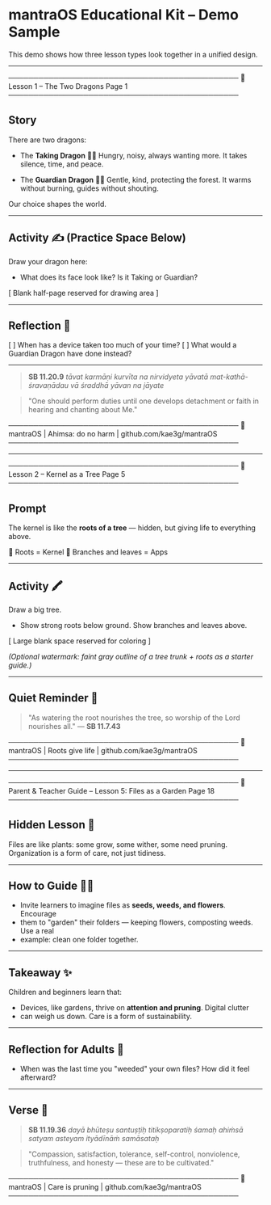 # mantraOS Educational Kit – Demo Sample

This demo shows how three lesson types look together in a unified design.

---

────────────────────────────────────────────── 🐉  Lesson 1 – The Two Dragons
Page 1 ──────────────────────────────────────────────

## Story

There are two dragons:

- The **Taking Dragon** 🐉🔥
Hungry, noisy, always wanting more. It takes silence, time, and peace.

- The **Guardian Dragon** 🐉🌱
Gentle, kind, protecting the forest. It warms without burning, guides without
shouting.

Our choice shapes the world.

---

## Activity ✍️  (Practice Space Below)

Draw your dragon here:
- What does its face look like? Is it Taking or Guardian?

[ Blank half-page reserved for drawing area ]

---

## Reflection 🌱

[ ] When has a device taken too much of your time? [ ] What would a Guardian
Dragon have done instead?

---

> **SB 11.20.9** *tāvat karmāṇi kurvīta na nirvidyeta yāvatā
> mat-kathā-śravaṇādau vā śraddhā yāvan na jāyate*

> "One should perform duties until one develops detachment or faith in hearing
> and chanting about Me."

──────────────────────────────────────────────
🐉 mantraOS | Ahimsa: do no harm | github.com/kae3g/mantraOS
──────────────────────────────────────────────

---

────────────────────────────────────────────── 🌳  Lesson 2 – Kernel as a Tree
Page 5 ──────────────────────────────────────────────

## Prompt

The kernel is like the **roots of a tree** — hidden, but giving life to
everything above.

🌱 Roots = Kernel 🍃 Branches and leaves = Apps

---

## Activity 🖍️

Draw a big tree.
- Show strong roots below ground. Show branches and leaves above.

[ Large blank space reserved for coloring ]

_(Optional watermark: faint gray outline of a tree trunk + roots as a starter
guide.)_

---

## Quiet Reminder 🌸

> "As watering the root nourishes the tree, so worship of the Lord nourishes
> all." — **SB 11.7.43**

──────────────────────────────────────────────
🌳 mantraOS | Roots give life | github.com/kae3g/mantraOS
──────────────────────────────────────────────

---

────────────────────────────────────────────── 🌱  Parent & Teacher Guide –
Lesson 5: Files as a Garden         Page 18
──────────────────────────────────────────────

## Hidden Lesson 🌿
Files are like plants: some grow, some wither, some need pruning. Organization
is a form of care, not just tidiness.

---

## How to Guide 👩‍🏫
- Invite learners to imagine files as **seeds, weeds, and flowers**. Encourage
- them to "garden" their folders — keeping flowers, composting weeds. Use a real
- example: clean one folder together.

---

## Takeaway ✨
Children and beginners learn that:
- Devices, like gardens, thrive on **attention and pruning**. Digital clutter
- can weigh us down. Care is a form of sustainability.

---

## Reflection for Adults 🧘
- When was the last time you "weeded" your own files? How did it feel afterward?

---

## Verse 🌸

> **SB 11.19.36** *dayā bhūteṣu santuṣṭiḥ titikṣoparatiḥ śamaḥ ahiṁsā satyam
> asteyam ityādīnāṁ samāsataḥ*

> "Compassion, satisfaction, tolerance, self-control, nonviolence, truthfulness,
and honesty — these are to be cultivated."

──────────────────────────────────────────────
🌱 mantraOS | Care is pruning | github.com/kae3g/mantraOS
──────────────────────────────────────────────
